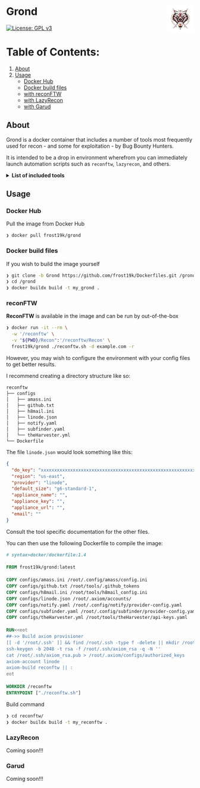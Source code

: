 # Grond <img align="right" src="assets/grond-logo.png" width=72>

[![License: GPL v3](https://img.shields.io/badge/License-GPLv3-blue.svg)](https://github.com/frost19k/Dockerfiles/blob/master/LICENSE.rst)

# Table of Contents:
1. [About](#about)
3. [Usage](#usage)
    - [Docker Hub](#usage-docker-hub)
    - [Docker build files](#usage-docker-build)
    - [with reconFTW](#usage-reconftw)
    - [with LazyRecon](#usage-lazyrecon)
    - [with Garud](#usage-graud)

## About <a name="about"></a>

Grond is a docker container that includes a number of tools most frequently used for recon - and some for exploitation - by Bug Bounty Hunters.

It is intended to be a drop in environment wherefrom you can immediately launch automation scripts such as `reconftw`, `lazyrecon`, and others.

<details>
  <summary>
    <b>List of included tools</b>
  </summary>

    - CMSeeK
    - Corsy
    - Gf-Patterns
    - Gxss
    - JSA
    - LinkFinder
    - Oralyzer
    - Web-Cache-Vulnerability-Scanner
    - amass
    - analyticsrelationships
    - anew
    - axiom
    - brutespray
    - cero
    - clairvoyance
    - cloud_enum
    - commix
    - crlfuzz
    - ctfr
    - dalfox
    - dnstake
    - dnsvalidator
    - dnsx
    - dorks_hunter
    - dsieve
    - emailfinder
    - enumerepo
    - fav-up
    - ffuf
    - gau
    - gf
    - gitdorks_go
    - github-endpoints
    - github-subdomains
    - gospider
    - gotator
    - gowitness
    - graphw00f
    - h8mail
    - httpx
    - inscope
    - interactsh-client
    - interlace
    - ipcdn
    - mapcidr
    - massdns
    - metafinder
    - notify
    - nuclei
    - puredns
    - pwndb
    - pydictor
    - qsreplace
    - roboxtractor
    - rush
    - s3scanner
    - smap
    - smuggler
    - subfinder
    - subjack
    - subjs
    - subzy
    - testssl
    - theHarvester
    - tlsx
    - trufflehog
    - ultimate-nmap-parser
    - unfurl
    - urless
    - wafw00f
    - waybackurls
    - xnLinkFinder
</details>

## Usage <a name="usage"></a>

### Docker Hub <a name="usage-docker-hub"></a>
Pull the image from Docker Hub

```Bash
❯ docker pull frost19k/grond
```

### Docker build files <a name="usage-docker-build"></a>

If you wish to build the image yourself
```Bash
❯ git clone -b Grond https://github.com/frost19k/Dockerfiles.git /grond
❯ cd /grond
❯ docker buildx build -t my_grond .
```
### reconFTW <a name="usage-reconftw"></a>

**ReconFTW** is available in the image and can be run by out-of-the-box
```Bash
❯ docker run -it --rm \
  -w '/reconftw' \
  -v "${PWD}/Recon":'/reconftw/Recon' \
  frost19k/grond ./reconftw.sh -d example.com -r
```

However, you may wish to configure the environment with your config files to get better results.

I recommend creating a directory structure like so:

```Text
reconftw
├── configs
│   ├── amass.ini
│   ├── github.txt
│   ├── h8mail.ini
│   ├── linode.json
│   ├── notify.yaml
│   ├── subfinder.yaml
│   └── theHarvester.yml
└── Dockerfile
```

The file `linode.json` would look something like this:
```JSON
{
  "do_key": "xxxxxxxxxxxxxxxxxxxxxxxxxxxxxxxxxxxxxxxxxxxxxxxxxxxxxxxxxxxxxxxx",
  "region": "us-east",
  "provider": "linode",
  "default_size": "g6-standard-1",
  "appliance_name": "",
  "appliance_key": "",
  "appliance_url": "",
  "email": ""
}
```

Consult the tool specific documentation for the other files.

You can then use the following Dockerfile to compile the image:
```Dockerfile
# syntax=docker/dockerfile:1.4

FROM frost19k/grond:latest

COPY configs/amass.ini /root/.config/amass/config.ini
COPY configs/github.txt /root/tools/.github_tokens
COPY configs/h8mail.ini /root/tools/h8mail_config.ini
COPY configs/linode.json /root/.axiom/accounts/
COPY configs/notify.yaml /root/.config/notify/provider-config.yaml
COPY configs/subfinder.yaml /root/.config/subfinder/provider-config.yaml
COPY configs/theHarvester.yml /root/tools/theHarvester/api-keys.yaml

RUN<<eot
##->> Build axiom provisioner
[[ -d '/root/.ssh' ]] && find /root/.ssh -type f -delete || mkdir /root/.ssh
ssh-keygen -b 2048 -t rsa -f /root/.ssh/axiom_rsa -q -N ''
cat /root/.ssh/axiom_rsa.pub > /root/.axiom/configs/authorized_keys
axiom-account linode
axiom-build reconftw || :
eot

WORKDIR /reconftw
ENTRYPOINT ["./reconftw.sh"]
```

Build command
```Bash
❯ cd reconftw/
❯ docker buildx build -t my_reconftw .
```

### LazyRecon <a name="usage-lazyrecon"></a>

Coming soon!!!

### Garud <a name="usage-graud"></a>

Coming soon!!!